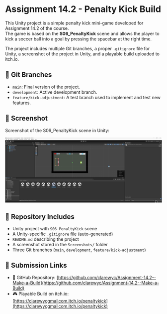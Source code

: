 # Assignment 14.2 - Penalty Kick Build

This Unity project is a simple penalty kick mini-game developed for Assignment 14.2 of the course.  
The game is based on the **S06_PenaltyKick** scene and allows the player to kick a soccer ball into a goal by pressing the spacebar at the right time.  

The project includes multiple Git branches, a proper `.gitignore` file for Unity, a screenshot of the project in Unity, and a playable build uploaded to itch.io.

## 🔀 Git Branches

- `main`: Final version of the project.
- `development`: Active development branch.
- `feature/kick-adjustment`: A test branch used to implement and test new features.

## 📸 Screenshot

Screenshot of the S06_PenaltyKick scene in Unity:

![Penalty Kick Screenshot](Screenshots/penaltykick.png)

## 📂 Repository Includes

- Unity project with `S06_PenaltyKick` scene
- A Unity-specific `.gitignore` file (auto-generated)
- `README.md` describing the project
- A screenshot stored in the `Screenshots/` folder
- Three Git branches (`main`, `development`, `feature/kick-adjustment`)

## 🔗 Submission Links

- 🔧 GitHub Repository: [https://github.com/clarewyc/Assignment-14.2--Make-a-Build](https://github.com/clarewyc/Assignment-14.2--Make-a-Build)
- 🎮 Playable Build on itch.io: [https://clarewycgmailcom.itch.io/penaltykick](https://clarewycgmailcom.itch.io/penaltykick)
